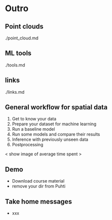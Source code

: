 # Outro


## Point clouds

./point_cloud.md

## ML tools

./tools.md


## links

./links.md



## General workflow for spatial data

1. Get to know your data
2. Prepare your dataset for machine learning
3. Run a baseline model
4. Run some models and compare their results
5. Inference with previously unseen data
6. Postprocessing

< show image of average time spent >

## Demo

* Download course material
* remove your dir from Puhti

## Take home messages

* xxx